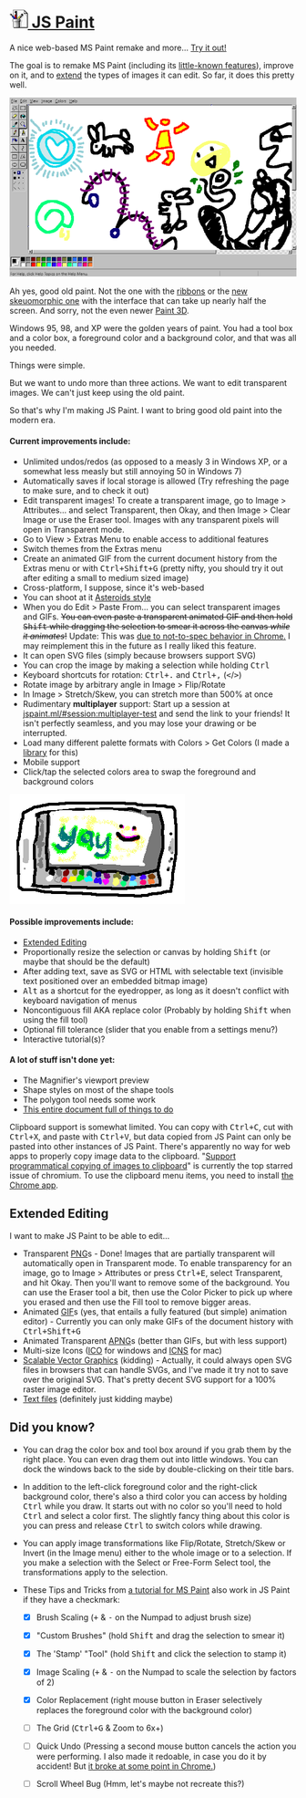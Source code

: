 
# [![](images/icons/32.png) JS Paint][jspaint web app]

A nice web-based MS Paint remake and more... [Try it out!][jspaint web app]

<!-- You can also run it as a desktop app... -->


The goal is to remake MS Paint
(including its [little-known features](#did-you-know)),
improve on it, and to [extend](#extended-editing) the types of images it can edit.
So far, it does this pretty well.

![Screenshot](images/readme/main-screenshot.png)

Ah yes, good old paint. Not the one with the [ribbons][]
or the [new skeuomorphic one][Fresh Paint] with the interface that can take up nearly half the screen.
And sorry, not the even newer [Paint 3D][].

[ribbons]: https://www.google.com/search?tbm=isch&q=MS+Paint+Windows+7+ribbons "Google Search: MS Paint Windows 7 ribbons"
[Fresh Paint]: https://www.google.com/search?tbm=isch&q=MS+Fresh+Paint "Google Search: MS Fresh Paint"
[Paint 3D]: https://www.microsoft.com/en-us/store/p/paint-3d-preview/9nblggh5fv99

Windows 95, 98, and XP were the golden years of paint.
You had a tool box and a color box, a foreground color and a background color,
and that was all you needed.

Things were simple.

But we want to undo more than three actions.
We want to edit transparent images.
We can't just keep using the old paint.

So that's why I'm making JS Paint.
I want to bring good old paint into the modern era.


#### Current improvements include:

* Unlimited undos/redos (as opposed to a measly 3 in Windows XP,
  or a somewhat less measly but still annoying 50 in Windows 7)
* Automatically saves if local storage is allowed
  (Try refreshing the page to make sure, and to check it out)
* Edit transparent images! To create a transparent image,
  go to Image > Attributes... and select Transparent,
  then Okay, and then Image > Clear Image or use the Eraser tool.
  Images with any transparent pixels will open in Transparent mode.
* Go to View > Extras Menu to enable access to additional features
* Switch themes from the Extras menu
* Create an animated GIF from the current document history from the Extras menu or with
  <kbd>Ctrl+Shift+G</kbd> (pretty nifty, you should try it out after editing a small to medium sized image)
* Cross-platform, I suppose, since it's web-based
* You can shoot at it [Asteroids style](http://kickassapp.com/)
* When you do Edit > Paste From... you can select transparent images and GIFs.
  ~~You can even paste a transparent animated GIF and then
  hold <kbd>Shift</kbd> while dragging the selection to
  smear it across the canvas *while it animates*!~~
  Update: This was [due to not-to-spec behavior in Chrome.](http://christianheilmann.com/2014/04/16/browser-inconsistencies-animated-gif-and-drawimage/)
  I may reimplement this in the future as I really liked this feature.
* It can open SVG files (simply because browsers support SVG)
* You can crop the image by making a selection while holding <kbd>Ctrl</kbd>
* Keyboard shortcuts for rotation: <kbd>Ctrl+.</kbd> and <kbd>Ctrl+,</kbd> (<kbd><</kbd>/<kbd>></kbd>)
* Rotate image by arbitrary angle in Image > Flip/Rotate
* In Image > Stretch/Skew, you can stretch more than 500% at once
* Rudimentary **multiplayer** support:
  Start up a session at
  [jspaint.ml/#session:multiplayer-test](http://1j01.github.io/jspaint/#session:multiplayer-test)
  and send the link to your friends!
  It isn't perfectly seamless, and you may lose your drawing or be interrupted.
* Load many different palette formats with Colors > Get Colors
  (I made a [library](https://github.com/1j01/palette.js/) for this)
* Mobile support
* Click/tap the selected colors area to swap the foreground and background colors

![JS Paint drawing of JS Paint on a phone](images/readme/mobipaint.png)


#### Possible improvements include:

* [Extended Editing](#extended-editing)
* Proportionally resize the selection or canvas by holding <kbd>Shift</kbd>
  (or maybe that should be the default)
* After adding text, save as SVG or HTML with selectable text
  (invisible text positioned over an embedded bitmap image)
* <kbd>Alt</kbd> as a shortcut for the eyedropper, as long as it doesn't conflict with keyboard navigation of menus
* Noncontiguous fill AKA replace color (Probably by holding <kbd>Shift</kbd> when using the fill tool)
* Optional fill tolerance (slider that you enable from a settings menu?)
* Interactive tutorial(s)?


#### A lot of stuff isn't done yet:

* The Magnifier's viewport preview
* Shape styles on most of the shape tools
* The polygon tool needs some work
* [This entire document full of things to do](TODO.md)

Clipboard support is somewhat limited.
You can copy with <kbd>Ctrl+C</kbd>, cut with <kbd>Ctrl+X</kbd>, and paste with <kbd>Ctrl+V</kbd>,
but data copied from JS Paint can only be pasted into other instances of JS Paint.
There's apparently no way for web apps to properly copy image data to the clipboard.
"[Support programmatical copying of images to clipboard](https://bugs.chromium.org/p/chromium/issues/detail?id=150835)" is currently the top starred issue of chromium.
To use the clipboard menu items, you need to install [the Chrome app][jspaint chrome app].
<!-- or the native app. -->


## Extended Editing

I want to make JS Paint to be able to edit...

* Transparent [PNG][]s - Done!
  Images that are partially transparent will automatically open in Transparent mode.
  To enable transparency for an image, go to Image > Attributes or press <kbd>Ctrl+E</kbd>,
  select Transparent, and hit Okay.
  Then you'll want to remove some of the background.
  You can use the Eraser tool a bit, then use the Color Picker to
  pick up where you erased and then use the Fill tool to remove bigger areas.
* Animated [GIF][]s
  (yes, that entails a fully featured (but simple) animation editor) -
  Currently you can only make GIFs of the document history with <kbd>Ctrl+Shift+G</kbd>
* Animated Transparent [APNG][]s
  (better than GIFs, but with less support)
* Multi-size Icons ([ICO][] for windows and [ICNS][] for mac)
* [Scalable Vector Graphics][SVG] (kidding) -
  Actually, it could always open SVG files in browsers that can handle SVGs,
  and I've made it try not to save over the original SVG.
  That's pretty decent SVG support for a 100% raster image editor.
* [Text files][TXT] (definitely just kidding maybe)


[PNG]: http://en.wikipedia.org/wiki/Portable_Network_Graphics "Portable Network Graphics"
[GIF]: http://en.wikipedia.org/wiki/Graphics_Interchange_Format "Graphics Interchange Format"
[APNG]: http://en.wikipedia.org/wiki/APNG "Animated Portable Network Graphics"
[ICO]: http://en.wikipedia.org/wiki/ICO_(file_format) "Microsoft Icon Image format"
[ICNS]: http://en.wikipedia.org/wiki/Apple_Icon_Image_format "Apple Icon Image format"
[SVG]: http://en.wikipedia.org/wiki/Scalable_Vector_Graphics "Scalable Vector Graphics"
[TXT]: http://en.wikipedia.org/wiki/Text_file "Text file"


## Did you know?

* You can drag the color box and tool box around if you grab them by the right place.
  You can even drag them out into little windows.
  You can dock the windows back to the side by double-clicking on their title bars.

* In addition to the left-click foreground color and the right-click background color,
  there's also a third color you can access by holding <kbd>Ctrl</kbd> while you draw.
  It starts out with no color so you'll need to hold <kbd>Ctrl</kbd> and select a color first.
  The slightly fancy thing about this color is you can
  press and release <kbd>Ctrl</kbd> to switch colors while drawing.

* You can apply image transformations like Flip/Rotate, Stretch/Skew or Invert (in the Image menu) either to the whole image or to a selection. If you make a selection with the Select or Free-Form Select tool, the transformations apply to the selection.

* These Tips and Tricks from [a tutorial for MS Paint](http://www.albinoblacksheep.com/tutorial/mspaint)
  also work in JS Paint if they have a checkmark:

	* [x] Brush Scaling (<kbd>+</kbd> & <kbd>-</kbd> on the Numpad to adjust brush size)
	* [x] "Custom Brushes" (hold <kbd>Shift</kbd> and drag the selection to smear it)
	* [x] The 'Stamp' "Tool" (hold <kbd>Shift</kbd> and click the selection to stamp it)
	* [x] Image Scaling (<kbd>+</kbd> & <kbd>-</kbd> on the Numpad to scale the selection by factors of 2)
	* [x] Color Replacement (right mouse button in Eraser selectively replaces the foreground color with the background color)
	* [ ] The Grid (<kbd>Ctrl+G</kbd> & Zoom to 6x+)
	* [ ] Quick Undo (Pressing a second mouse button cancels the action you were performing. I also made it redoable, in case you do it by accident! But [it broke at some point in Chrome.](https://github.com/1j01/jspaint/issues/9))
	* [ ] Scroll Wheel Bug (Hmm, let's maybe not recreate this?)


[jspaint chrome app]: https://chrome.google.com/webstore/detail/dgfedgcofbjmeohonbpcoagiabgnddjh
[jspaint web app]: http://jspaint.ml

